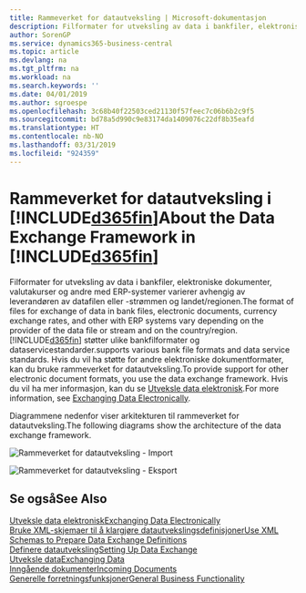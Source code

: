 ```yaml
---
title: Rammeverket for datautveksling | Microsoft-dokumentasjon
description: Filformater for utveksling av data i bankfiler, elektroniske dokumenter, valutakurser og andre med ERP-systemer varierer avhengig av leverandøren av datafilen eller -strømmen og landet/regionen.
author: SorenGP
ms.service: dynamics365-business-central
ms.topic: article
ms.devlang: na
ms.tgt_pltfrm: na
ms.workload: na
ms.search.keywords: ''
ms.date: 04/01/2019
ms.author: sgroespe
ms.openlocfilehash: 3c68b40f22503ced21130f57feec7c06b6b2c9f5
ms.sourcegitcommit: bd78a5d990c9e83174da1409076c22df8b35eafd
ms.translationtype: HT
ms.contentlocale: nb-NO
ms.lasthandoff: 03/31/2019
ms.locfileid: "924359"
---
```

# <a name="about-the-data-exchange-framework-in-included365finincludesd365finmdmd"></a><span data-ttu-id="013e2-103">Rammeverket for datautveksling i [!INCLUDE[d365fin](includes/d365fin_md.md)]</span><span class="sxs-lookup"><span data-stu-id="013e2-103">About the Data Exchange Framework in [!INCLUDE[d365fin](includes/d365fin_md.md)]</span></span>
<span data-ttu-id="013e2-104">Filformater for utveksling av data i bankfiler, elektroniske dokumenter, valutakurser og andre med ERP-systemer varierer avhengig av leverandøren av datafilen eller -strømmen og landet/regionen.</span><span class="sxs-lookup"><span data-stu-id="013e2-104">The format of files for exchange of data in bank files, electronic documents, currency exchange rates, and other with ERP systems vary depending on the provider of the data file or stream and on the country/region.</span></span> [!INCLUDE[d365fin](includes/d365fin_md.md)] <span data-ttu-id="013e2-105">støtter ulike bankfilformater og dataservicestandarder.</span><span class="sxs-lookup"><span data-stu-id="013e2-105">supports various bank file formats and data service standards.</span></span> <span data-ttu-id="013e2-106">Hvis du vil ha støtte for andre elektroniske dokumentformater, kan du bruke rammeverket for datautveksling.</span><span class="sxs-lookup"><span data-stu-id="013e2-106">To provide support for other electronic document formats, you use the data exchange framework.</span></span> <span data-ttu-id="013e2-107">Hvis du vil ha mer informasjon, kan du se [Utveksle data elektronisk](across-data-exchange.md).</span><span class="sxs-lookup"><span data-stu-id="013e2-107">For more information, see [Exchanging Data Electronically](across-data-exchange.md).</span></span>    

 <span data-ttu-id="013e2-108">Diagrammene nedenfor viser arkitekturen til rammeverket for datautveksling.</span><span class="sxs-lookup"><span data-stu-id="013e2-108">The following diagrams show the architecture of the data exchange framework.</span></span>  

 ![Rammeverket for datautveksling &#45; Import](media/across-data-exchange/dataexchangeframework_import.png)  

 ![Rammeverket for datautveksling &#45; Eksport](media/across-data-exchange/dataexchangeframework_export.png)  

## <a name="see-also"></a><span data-ttu-id="013e2-111">Se også</span><span class="sxs-lookup"><span data-stu-id="013e2-111">See Also</span></span>  
[<span data-ttu-id="013e2-112">Utveksle data elektronisk</span><span class="sxs-lookup"><span data-stu-id="013e2-112">Exchanging Data Electronically</span></span>](across-data-exchange.md)  
[<span data-ttu-id="013e2-113">Bruke XML-skjemaer til å klargjøre datautvekslingsdefinisjoner</span><span class="sxs-lookup"><span data-stu-id="013e2-113">Use XML Schemas to Prepare Data Exchange Definitions</span></span>](across-how-to-use-xml-schemas-to-prepare-data-exchange-definitions.md)  
[<span data-ttu-id="013e2-114">Definere datautveksling</span><span class="sxs-lookup"><span data-stu-id="013e2-114">Setting Up Data Exchange</span></span>](across-set-up-data-exchange.md)  
[<span data-ttu-id="013e2-115">Utveksle data</span><span class="sxs-lookup"><span data-stu-id="013e2-115">Exchanging Data</span></span>](across-exchange-data.md)  
[<span data-ttu-id="013e2-116">Inngående dokumenter</span><span class="sxs-lookup"><span data-stu-id="013e2-116">Incoming Documents</span></span>](across-income-documents.md)  
[<span data-ttu-id="013e2-117">Generelle forretningsfunksjoner</span><span class="sxs-lookup"><span data-stu-id="013e2-117">General Business Functionality</span></span>](ui-across-business-areas.md)  
